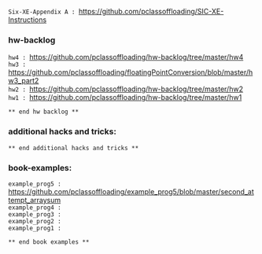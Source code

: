 `Six-XE-Appendix A : `https://github.com/pclassoffloading/SIC-XE-Instructions

### hw-backlog

`hw4 : `https://github.com/pclassoffloading/hw-backlog/tree/master/hw4
<br>`hw3 : `https://github.com/pclassoffloading/floatingPointConversion/blob/master/hw3_part2
<br>`hw2 : `https://github.com/pclassoffloading/hw-backlog/tree/master/hw2
<br>`hw1 : `https://github.com/pclassoffloading/hw-backlog/tree/master/hw1

`** end hw backlog **`

### additional hacks and tricks:

`** end additional hacks and tricks **`

### book-examples:

`example_prog5 : `https://github.com/pclassoffloading/example_prog5/blob/master/second_attempt_arraysum
<br>`example_prog4 : `
<br>`example_prog3 : `
<br>`example_prog2 : `
<br>`example_prog1 : `

`** end book examples **`

